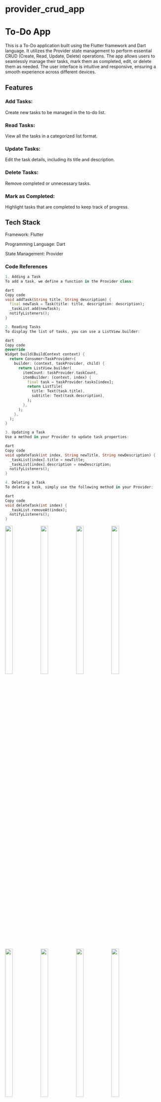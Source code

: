 # provider_crud_app

# To-Do App

This is a To-Do application built using the Flutter framework and Dart language. It utilizes the Provider state management to perform essential CRUD (Create, Read, Update, Delete) operations. The app allows users to seamlessly manage their tasks, mark them as completed, edit, or delete them as needed. The user interface is intuitive and responsive, ensuring a smooth experience across different devices.

## Features
### Add Tasks:
 Create new tasks to be managed in the to-do list.
### Read Tasks: 
View all the tasks in a categorized list format.
### Update Tasks:
 Edit the task details, including its title and description.
### Delete Tasks: 
Remove completed or unnecessary tasks.
### Mark as Completed:
 Highlight tasks that are completed to keep track of progress.
## Tech Stack

Framework: Flutter

Programming Language: Dart

State Management: Provider

### Code References
```dart
1. Adding a Task
To add a task, we define a function in the Provider class:

dart
Copy code
void addTask(String title, String description) {
  final newTask = Task(title: title, description: description);
  _taskList.add(newTask);
  notifyListeners();
}
```
```dart
2. Reading Tasks
To display the list of tasks, you can use a ListView.builder:

dart
Copy code
@override
Widget build(BuildContext context) {
  return Consumer<TaskProvider>(
    builder: (context, taskProvider, child) {
      return ListView.builder(
        itemCount: taskProvider.taskCount,
        itemBuilder: (context, index) {
          final task = taskProvider.tasks[index];
          return ListTile(
            title: Text(task.title),
            subtitle: Text(task.description),
          );
        },
      );
    },
  );
}
```
```dart
3. Updating a Task
Use a method in your Provider to update task properties:

dart
Copy code
void updateTask(int index, String newTitle, String newDescription) {
  _taskList[index].title = newTitle;
  _taskList[index].description = newDescription;
  notifyListeners();
}
```
```dart
4. Deleting a Task
To delete a task, simply use the following method in your Provider:

dart
Copy code
void deleteTask(int index) {
  _taskList.removeAt(index);
  notifyListeners();
}
```

<p>
 

  <img src="https://github.com/user-attachments/assets/9b3d1567-2236-43f0-ac25-c331effde875" width="22%" Height="35%">
    <img src="https://github.com/user-attachments/assets/3aa7e0e4-bbc6-4647-9c1c-b450218a3ac9" width="22%" Height="35%">
      <img src="https://github.com/user-attachments/assets/6d06267b-88af-4878-834e-78bf2b2a02e9" width="22%" Height="35%">
      <img src="https://github.com/user-attachments/assets/1f19edbf-2eaf-4363-92c3-6d7136a0fee4" width="22%" Height="35%">
    <img src="https://github.com/user-attachments/assets/e5e97814-7844-4131-8b80-8c75b3f240c9" width="22%" Height="35%">
      <img src="https://github.com/user-attachments/assets/997e0801-cb78-4e4c-bc15-85ca71c1e5b7" width="22%" Height="35%">
      <img src="https://github.com/user-attachments/assets/6d409537-f084-4c3f-a988-6671579917a9" width="22%" Height="35%">
    <img src="https://github.com/user-attachments/assets/6f0a6962-4c94-4d62-bcec-7827850c7081" width="22%" Height="35%">
      
</p>



https://github.com/user-attachments/assets/aa05ab7b-d012-4ed2-a48e-54e95f502102


# Counter App Description
This Flutter-based counter app demonstrates how to use the **Shared Preferences** package to store data persistently. The app allows users to increment a counter, with its value saved locally so that it remains consistent even when the app is restarted. Additionally, users can change the background color, which is also stored persistently.

### Key Features
1. **Persistent Counter**: The counter's value is saved using Shared Preferences, ensuring data continuity across sessions.
2. **Background Color Customization**: Users can choose a background color, and the selected color is stored persistently.

### Code Overview

To set up Shared Preferences in the app, include the package in `pubspec.yaml`:

```yaml
dependencies:
  flutter:
    sdk: flutter
  shared_preferences: ^2.0.0  # Check for the latest version
```

Then, import and use Shared Preferences in your code:

```dart
import 'package:flutter/material.dart';
import 'package:shared_preferences/shared_preferences.dart';

void main() => runApp(CounterApp());

class CounterApp extends StatelessWidget {
  @override
  Widget build(BuildContext context) {
    return MaterialApp(
      home: CounterPage(),
    );
  }
}

class CounterPage extends StatefulWidget {
  @override
  _CounterPageState createState() => _CounterPageState();
}

class _CounterPageState extends State<CounterPage> {
  int _counter = 0;
  Color _bgColor = Colors.white;

  @override
  void initState() {
    super.initState();
    _loadCounter();
    _loadBgColor();
  }

  _loadCounter() async {
    SharedPreferences prefs = await SharedPreferences.getInstance();
    setState(() {
      _counter = prefs.getInt('counter') ?? 0;
    });
  }

  _incrementCounter() async {
    SharedPreferences prefs = await SharedPreferences.getInstance();
    setState(() {
      _counter++;
      prefs.setInt('counter', _counter);
    });
  }

  _loadBgColor() async {
    SharedPreferences prefs = await SharedPreferences.getInstance();
    setState(() {
      _bgColor = Color(prefs.getInt('bgColor') ?? Colors.white.value);
    });
  }

  _changeBgColor(Color color) async {
    SharedPreferences prefs = await SharedPreferences.getInstance();
    setState(() {
      _bgColor = color;
      prefs.setInt('bgColor', color.value);
    });
  }

  @override
  Widget build(BuildContext context) {
    return Scaffold(
      backgroundColor: _bgColor,
      appBar: AppBar(title: Text("Counter App")),
      body: Center(
        child: Column(
          mainAxisAlignment: MainAxisAlignment.center,
          children: <Widget>[
            Text('Counter: $_counter'),
            SizedBox(height: 20),
            ElevatedButton(
              onPressed: _incrementCounter,
              child: Text('Increment Counter'),
            ),
            SizedBox(height: 20),
            ElevatedButton(
              onPressed: () => _changeBgColor(Colors.blue),
              child: Text('Change Background Color'),
            ),
          ],
        ),
      ),
    );
  }
}
```


 <img src=" https://github.com/user-attachments/assets/679f5c7c-2899-4439-b5c2-2d912abbc347  " width="22%" Height="35%">







